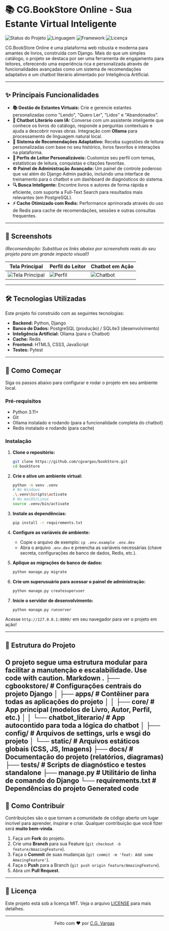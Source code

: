 # 📚 CG.BookStore Online - Sua Estante Virtual Inteligente

![Status do Projeto](https://img.shields.io/badge/status-em%20desenvolvimento-yellowgreen)
![Linguagem](https://img.shields.io/badge/Python-3.11+-blue.svg)
![Framework](https://img.shields.io/badge/Django-4.2+-green.svg)
![Licença](https://img.shields.io/badge/Licen%C3%A7a-MIT-blue)

CG.BookStore Online é uma plataforma web robusta e moderna para amantes de livros, construída com Django. Mais do que um simples catálogo, o projeto se destaca por ser uma ferramenta de engajamento para leitores, oferecendo uma experiência rica e personalizada através de funcionalidades avançadas como um sistema de recomendações adaptativo e um chatbot literário alimentado por Inteligência Artificial.

---

## ✨ Principais Funcionalidades

-   **📚 Gestão de Estantes Virtuais:** Crie e gerencie estantes personalizadas como "Lendo", "Quero Ler", "Lidos" e "Abandonados".
-   **🤖 Chatbot Literário com IA:** Converse com um assistente inteligente que conhece os livros do catálogo, responde a perguntas contextuais e ajuda a descobrir novas obras. Integração com **Ollama** para processamento de linguagem natural local.
-   **🧠 Sistema de Recomendações Adaptativo:** Receba sugestões de leitura personalizadas com base no seu histórico, livros favoritos e interações na plataforma.
-   **👤 Perfis de Leitor Personalizáveis:** Customize seu perfil com temas, estatísticas de leitura, conquistas e citações favoritas.
-   **⚙️ Painel de Administração Avançado:** Um painel de controle poderoso que vai além do Django Admin padrão, incluindo uma interface de treinamento para o chatbot e um dashboard de diagnósticos do sistema.
-   **🔍 Busca Inteligente:** Encontre livros e autores de forma rápida e eficiente, com suporte a Full-Text Search para resultados mais relevantes (em PostgreSQL).
-   **⚡ Cache Otimizado com Redis:** Performance aprimorada através do uso de Redis para cache de recomendações, sessões e outras consultas frequentes.

---

## 📸 Screenshots

*(Recomendação: Substitua os links abaixo por screenshots reais do seu projeto para um grande impacto visual!)*

| Tela Principal                                       | Perfil do Leitor                                   | Chatbot em Ação                                     |
| ------------------------------------------------------ | -------------------------------------------------- | --------------------------------------------------- |
| ![Tela Principal](https://via.placeholder.com/400x250) | ![Perfil](https://via.placeholder.com/400x250)     | ![Chatbot](https://via.placeholder.com/400x250)     |

---

## 🛠️ Tecnologias Utilizadas

Este projeto foi construído com as seguintes tecnologias:

-   **Backend:** Python, Django
-   **Banco de Dados:** PostgreSQL (produção) / SQLite3 (desenvolvimento)
-   **Inteligência Artificial:** Ollama (para o Chatbot)
-   **Cache:** Redis
-   **Frontend:** HTML5, CSS3, JavaScript
-   **Testes:** Pytest

---

## 🚀 Como Começar

Siga os passos abaixo para configurar e rodar o projeto em seu ambiente local.

### Pré-requisitos

-   Python 3.11+
-   Git
-   Ollama instalado e rodando (para a funcionalidade completa do chatbot)
-   Redis instalado e rodando (para cache)

### Instalação

1.  **Clone o repositório:**
    ```bash
    git clone https://github.com/cgvargas/bookStore.git
    cd bookStore
    ```

2.  **Crie e ative um ambiente virtual:**
    ```bash
    python -m venv .venv
    # No Windows
    .\.venv\Scripts\activate
    # No macOS/Linux
    source .venv/bin/activate
    ```

3.  **Instale as dependências:**
    ```bash
    pip install -r requirements.txt
    ```

4.  **Configure as variáveis de ambiente:**
    -   Copie o arquivo de exemplo: `cp .env.example .env.dev`
    -   Abra o arquivo `.env.dev` e preencha as variáveis necessárias (chave secreta, configurações de banco de dados, Redis, etc.).

5.  **Aplique as migrações do banco de dados:**
    ```bash
    python manage.py migrate
    ```

6.  **Crie um superusuário para acessar o painel de administração:**
    ```bash
    python manage.py createsuperuser
    ```

7.  **Inicie o servidor de desenvolvimento:**
    ```bash
    python manage.py runserver
    ```

Acesse `http://127.0.0.1:8000/` em seu navegador para ver o projeto em ação!

---

## 📂 Estrutura do Projeto

O projeto segue uma estrutura modular para facilitar a manutenção e escalabilidade.
Use code with caution.
Markdown
.
├── cgbookstore/ # Configurações centrais do projeto Django
│ ├── apps/ # Contêiner para todas as aplicações do projeto
│ │ ├── core/ # App principal (modelos de Livro, Autor, Perfil, etc.)
│ │ └── chatbot_literario/ # App autocontido para toda a lógica do chatbot
│ ├── config/ # Arquivos de settings, urls e wsgi do projeto
│ └── static/ # Arquivos estáticos globais (CSS, JS, Imagens)
├── docs/ # Documentação do projeto (relatórios, diagramas)
├── tests/ # Scripts de diagnóstico e testes standalone
├── manage.py # Utilitário de linha de comando do Django
└── requirements.txt # Dependências do projeto
Generated code
---

## 🤝 Como Contribuir

Contribuições são o que tornam a comunidade de código aberto um lugar incrível para aprender, inspirar e criar. Qualquer contribuição que você fizer será **muito bem-vinda**.

1.  Faça um **Fork** do projeto.
2.  Crie uma **Branch** para sua Feature (`git checkout -b feature/AmazingFeature`).
3.  Faça o **Commit** de suas mudanças (`git commit -m 'feat: Add some AmazingFeature'`).
4.  Faça o **Push** para a Branch (`git push origin feature/AmazingFeature`).
5.  Abra um **Pull Request**.

---

## 📄 Licença

Este projeto está sob a licença MIT. Veja o arquivo [LICENSE](LICENSE) para mais detalhes.

---

<div align="center">
    Feito com ❤️ por <a href="https://github.com/cgvargas">C.G. Vargas</a>
</div>